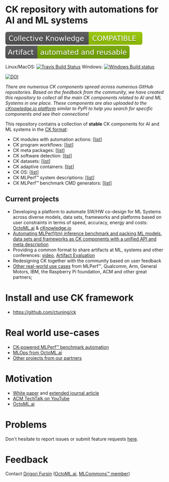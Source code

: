 # CK repository with automations for AI and ML systems

[![compatibility](https://github.com/ctuning/ck-guide-images/blob/master/ck-compatible.svg)](https://github.com/ctuning/ck)
[![automation](https://github.com/ctuning/ck-guide-images/blob/master/ck-artifact-automated-and-reusable.svg)](https://cTuning.org/ae)

Linux/MacOS: [![Travis Build Status](https://travis-ci.org/ctuning/ai.svg)](https://travis-ci.org/ctuning/ai)
Windows: [![Windows Build status](https://ci.appveyor.com/api/projects/status/4ry307jh6tks9dg9?svg=true)](https://ci.appveyor.com/project/gfursin/ai)


[![DOI](https://zenodo.org/badge/311647831.svg)](https://zenodo.org/badge/latestdoi/311647831)


*There are numerous CK components spread across numerous GitHub repositories. 
Based on the feedback from the community, we have created this repository 
to collect all the main CK components related to AI and ML Systems in one place. 
These components are also uploaded to the [cKnowledge.io platform](https://cKnowledge.io) 
similar to PyPI to help you search for specific components and see their connections!*

This repository contains a collection of **stable** CK components 
for AI and ML systems in the [CK format](https://arxiv.org/pdf/2011.01149.pdf):

* CK modules with automation actions: [[list](https://github.com/ctuning/ck/tree/master/ck/repo/module)]
* CK program workflows: [[list]( https://cKnowledge.io/programs )]
* CK meta packages: [[list]( https://cKnowledge.io/packages )]
* CK software detection: [[list]( https://cKnowledge.io/soft )]
* CK datasets: [[list]( https://cKnowledge.io/c/dataset )]
* CK adaptive containers: [[list]( https://cKnowledge.io/c/docker )]
* CK OS: [[list]( https://cKnowledge.io/c/os )]
* CK MLPerf&trade; system descriptions: [[list]( https://cKnowledge.io/c/sut )]
* CK MLPerf&trade; benchmark CMD generators: [[list]( https://cKnowledge.io/c/cmdgen )]

## Current projects
* Developing a platform to automate SW/HW co-design for ML Systems across diverse models, data sets, frameworks and platforms based on user constraints in terms of speed, accuracy, energy and costs: [OctoML.ai](https://OctoML.ai) & [cKnowledge.io](https://cKnowledge.io)
* [Automating MLPerf(tm) inference benchmark and packing ML models, data sets and frameworks as CK components with a unified API and meta description](https://github.com/ctuning/ck/blob/master/docs/mlperf-automation/README.md)
* Providing a common format to share artifacts at ML, systems and other conferences: [video](https://youtu.be/DIkZxraTmGM), [Artifact Evaluation](https://cTuning.org/ae)
* Redesigning CK together with the community based on user feedback
* [Other real-world use cases](https://cKnowledge.org/partners.html) from MLPerf&trade;, Qualcomm, Arm, General Motors, IBM, the Raspberry Pi foundation, ACM and other great partners;


# Install and use CK framework
* https://github.com/ctuning/ck

# Real world use-cases

* [CK-powered MLPerf&trade; benchmark automation](https://github.com/ctuning/ck/blob/master/docs/mlperf-automation/README.md)
* [MLOps from OctoML.ai](https://github.com/octoml/mlops)
* [Other projects from our partners]( https://cKnowledge.org/partners.html )

# Motivation

* [White paper](https://arxiv.org/pdf/2006.07161.pdf) and [extended journal article](https://arxiv.org/pdf/2011.01149.pdf)
* [ACM TechTalk on YouTube](https://www.youtube.com/watch?=7zpeIVwICa4)
* [OctoML.ai](https://OctoML.ai)

# Problems

Don't hesitate to report issues or submit feature requests [here](https://github.com/ctuning/ck-ml/issues).

# Feedback

Сontact [Grigori Fursin](https://cKnowledge.io/@gfursin) ([OctoML.ai](https://octoml.ai), [MLCommons&trade; member](https://mlcommons.org))

